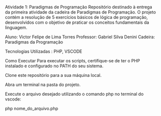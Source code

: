 Atividade 1: Paradigmas de Programação
Repositório destinado à entrega da primeira atividade da cadeira de Paradigmas de Programação. O projeto contém a resolução de 5 exercícios básicos de lógica de programação, desenvolvidos com o objetivo de praticar os conceitos fundamentais da linguagem.

Aluno: Victor Felipe de Lima Torres
Professor: Gabriel Silva Denini
Cadeira: Paradigmas da Programação

Tecnologias Utilizadas : PHP, VSCODE

Como Executar
Para executar os scripts, certifique-se de ter o PHP instalado e configurado no PATH do seu sistema.

Clone este repositório para a sua máquina local.

Abra um terminal na pasta do projeto.

Execute o arquivo desejado utilizando o comando php no terminal do vscode:

php nome_do_arquivo.php
